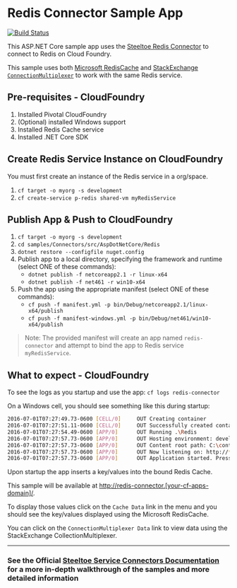 ﻿# Redis Connector Sample App

[![Build Status](https://dev.azure.com/SteeltoeOSS/Steeltoe/_apis/build/status/Samples/SteeltoeOSS.Samples%20%5BConnectors_Redis%5D?branchName=2.x)](https://dev.azure.com/SteeltoeOSS/Steeltoe/_build/latest?definitionId=20&branchName=2.x)

This ASP.NET Core sample app uses the [Steeltoe Redis Connector](https://steeltoe.io/docs/steeltoe-connectors/#5-0-redis) to connect to Redis on Cloud Foundry.

This sample uses both [Microsoft RedisCache](https://github.com/aspnet/Caching/tree/dev/src/Microsoft.Extensions.Caching.Redis) and [StackExchange `ConnectionMultiplexer`](https://github.com/StackExchange/StackExchange.Redis) to work with the same Redis service.

## Pre-requisites - CloudFoundry

1. Installed Pivotal CloudFoundry
1. (Optional) installed Windows support
1. Installed Redis Cache service
1. Installed .NET Core SDK

## Create Redis Service Instance on CloudFoundry

You must first create an instance of the Redis service in a org/space.

1. `cf target -o myorg -s development`
1. `cf create-service p-redis shared-vm myRedisService`

## Publish App & Push to CloudFoundry

1. `cf target -o myorg -s development`
1. `cd samples/Connectors/src/AspDotNetCore/Redis`
1. `dotnet restore --configfile nuget.config`
1. Publish app to a local directory, specifying the framework and runtime (select ONE of these commands):
   * `dotnet publish -f netcoreapp2.1 -r linux-x64`
   * `dotnet publish -f net461 -r win10-x64`
1. Push the app using the appropriate manifest (select ONE of these commands):
   * `cf push -f manifest.yml -p bin/Debug/netcoreapp2.1/linux-x64/publish`
   * `cf push -f manifest-windows.yml -p bin/Debug/net461/win10-x64/publish`

> Note: The provided manifest will create an app named `redis-connector` and attempt to bind the app to Redis service `myRedisService`.

## What to expect - CloudFoundry

To see the logs as you startup and use the app: `cf logs redis-connector`

On a Windows cell, you should see something like this during startup:

```bash
2016-07-01T07:27:49.73-0600 [CELL/0]     OUT Creating container
2016-07-01T07:27:51.11-0600 [CELL/0]     OUT Successfully created container
2016-07-01T07:27:54.49-0600 [APP/0]      OUT Running .\Redis
2016-07-01T07:27:57.73-0600 [APP/0]      OUT Hosting environment: development
2016-07-01T07:27:57.73-0600 [APP/0]      OUT Content root path: C:\containerizer\3737940917E4D13A25\user\app
2016-07-01T07:27:57.73-0600 [APP/0]      OUT Now listening on: http://*:57540
2016-07-01T07:27:57.73-0600 [APP/0]      OUT Application started. Press Ctrl+C to shut down.
```

Upon startup the app inserts a key/values into the bound Redis Cache.

This sample will be available at <http://redis-connector.[your-cf-apps-domain]/>.

To display those values click on the `Cache Data` link in the menu and you should see the key/values displayed using the Microsoft RedisCache.

You can click on the `ConnectionMultiplexer Data` link to view data using the StackExchange CollectionMultiplexer.

---

### See the Official [Steeltoe Service Connectors Documentation](https://steeltoe.io/docs/steeltoe-service-connectors) for a more in-depth walkthrough of the samples and more detailed information
